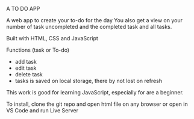 A TO DO APP

A web app to create your to-do for the day
You also get a view on your number of task uncompleted and the completed task and all tasks.

Built with HTML, CSS and JavaScript

Functions (task or To-do)
- add task
- edit task
- delete task
- tasks is saved on local storage, there by not lost on refresh

This work is good for learning JavaScript, especially for are a beginner.

To install, clone the git repo and open html file on any browser or open in VS Code and run Live Server 
